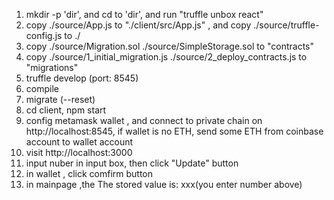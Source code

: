 1) mkdir -p 'dir', and cd to 'dir', and run "truffle unbox react"
2) copy ./source/App.js to "./client/src/App.js" , and copy ./source/truffle-config.js to ./
3) copy ./source/Migration.sol ./source/SimpleStorage.sol to "contracts"
4) copy ./source/1_initial_migration.js	./source/2_deploy_contracts.js to "migrations"
5) truffle develop (port: 8545)
6) compile
7) migrate (--reset)
8) cd client, npm start
9) config metamask wallet , and connect to private chain on http://localhost:8545, if wallet is no ETH, send some ETH from coinbase account to wallet account
10) visit http://localhost:3000
11) input nuber in input box, then click "Update" button
12) in wallet , click comfirm button
13) in mainpage ,the The stored value is: xxx(you enter number above) 
